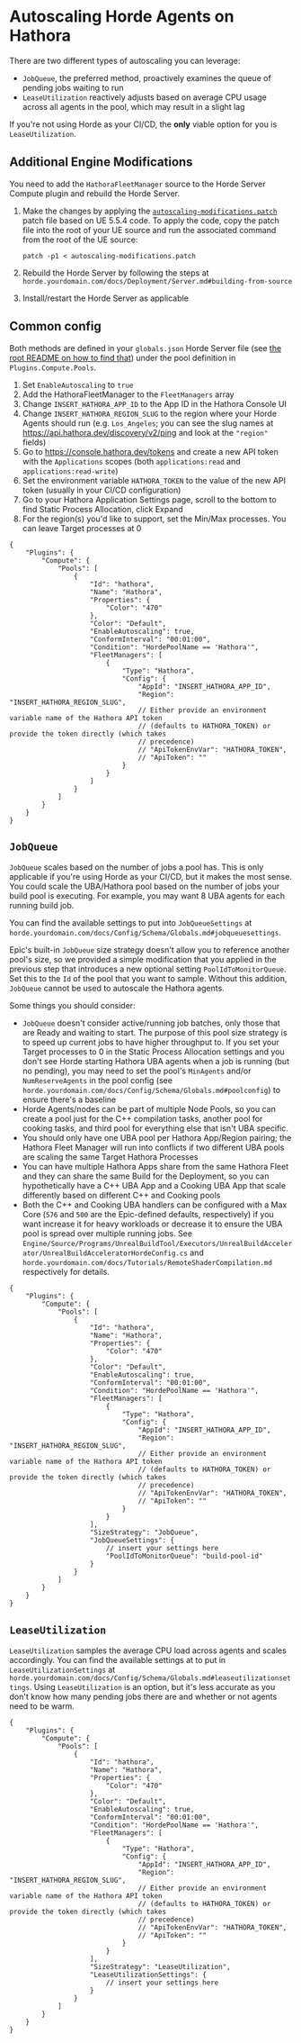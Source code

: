 # Autoscaling Horde Agents on Hathora

There are two different types of autoscaling you can leverage:
- `JobQueue`, the preferred method, proactively examines the queue of pending jobs waiting to run
- `LeaseUtilization` reactively adjusts based on average CPU usage across all agents in the pool, which may result in a slight lag

If you're not using Horde as your CI/CD, the **only** viable option for you is `LeaseUtilization`.

## Additional Engine Modifications

You need to add the `HathoraFleetManager` source to the Horde Server Compute plugin and rebuild the Horde Server.

1. Make the changes by applying the [`autoscaling-modifications.patch`](./autoscaling-modifications.patch) patch file based on UE 5.5.4 code. To apply the code, copy the patch file into the root of your UE source and run the associated command from the root of the UE source:

    ```
    patch -p1 < autoscaling-modifications.patch
    ```

1. Rebuild the Horde Server by following the steps at `horde.yourdomain.com/docs/Deployment/Server.md#building-from-source`
1. Install/restart the Horde Server as applicable

## Common config

Both methods are defined in your `globals.json` Horde Server file (see [the root README on how to find that](../README.md#horde-pool)) under the pool definition in `Plugins.Compute.Pools`.

1. Set `EnableAutoscaling` to `true`
1. Add the HathoraFleetManager to the `FleetManagers` array
1. Change `INSERT_HATHORA_APP_ID` to the App ID in the Hathora Console UI
1. Change `INSERT_HATHORA_REGION_SLUG` to the region where your Horde Agents should run (e.g. `Los_Angeles`; you can see the slug names at https://api.hathora.dev/discovery/v2/ping and look at the `"region"` fields)
1. Go to https://console.hathora.dev/tokens and create a new API token with the `Applications` scopes (both `applications:read` and `applications:read-write`)
1. Set the environment variable `HATHORA_TOKEN` to the value of the new API token (usually in your CI/CD configuration)
1. Go to your Hathora Application Settings page, scroll to the bottom to find Static Process Allocation, click Expand
1. For the region(s) you'd like to support, set the Min/Max processes. You can leave Target processes at 0

``` jsonc
{
	"Plugins": {
		"Compute": {
			"Pools": [
				{
					"Id": "hathora",
					"Name": "Hathora",
					"Properties": {
						"Color": "470"
					},
					"Color": "Default",
					"EnableAutoscaling": true,
					"ConformInterval": "00:01:00",
					"Condition": "HordePoolName == 'Hathora'",
					"FleetManagers": [
						{
							"Type": "Hathora",
							"Config": {
								"AppId": "INSERT_HATHORA_APP_ID",
								"Region": "INSERT_HATHORA_REGION_SLUG",
								// Either provide an environment variable name of the Hathora API token
								// (defaults to HATHORA_TOKEN) or provide the token directly (which takes
								// precedence)
								// "ApiTokenEnvVar": "HATHORA_TOKEN",
								// "ApiToken": ""
							}
						}
					]
				}
			]
		}
	}
}
```

## `JobQueue`

`JobQueue` scales based on the number of jobs a pool has. This is only applicable if you're using Horde as your CI/CD, but it makes the most sense. You could scale the UBA/Hathora pool based on the number of jobs your build pool is executing. For example, you may want 8 UBA agents for each running build job.

You can find the available settings to put into `JobQueueSettings` at `horde.yourdomain.com/docs/Config/Schema/Globals.md#jobqueuesettings`.

Epic's built-in `JobQueue` size strategy doesn't allow you to reference another pool's size, so we provided a simple modification that you applied in the previous step that introduces a new optional setting `PoolIdToMonitorQueue`. Set this to the `Id` of the pool that you want to sample. Without this addition, `JobQueue` cannot be used to autoscale the Hathora agents.

Some things you should consider:
- `JobQueue` doesn't consider active/running job batches, only those that are Ready and waiting to start. The purpose of this pool size strategy is to speed up current jobs to have higher throughput to. If you set your Target processes to 0 in the Static Process Allocation settings and you don't see Horde starting Hathora UBA agents when a job is running (but no pending), you may need to set the pool's `MinAgents` and/or `NumReserveAgents` in the pool config (see `horde.yourdomain.com/docs/Config/Schema/Globals.md#poolconfig`) to ensure there's a baseline
- Horde Agents/nodes can be part of multiple Node Pools, so you can create a pool just for the C++ compilation tasks, another pool for cooking tasks, and third pool for everything else that isn't UBA specific.
- You should only have one UBA pool per Hathora App/Region pairing; the Hathora Fleet Manager will run into conflicts if two different UBA pools are scaling the same Target Hathora Processes
- You can have multiple Hathora Apps share from the same Hathora Fleet and they can share the same Build for the Deployment, so you can hypothetically have a C++ UBA App and a Cooking UBA App that scale differently based on different C++ and Cooking pools
- Both the C++ and Cooking UBA handlers can be configured with a Max Core (`576` and `500` are the Epic-defined defaults, respectively) if you want increase it for heavy workloads or decrease it to ensure the UBA pool is spread over multiple running jobs. See `Engine/Source/Programs/UnrealBuildTool/Executors/UnrealBuildAccelerator/UnrealBuildAcceleratorHordeConfig.cs` and `horde.yourdomain.com/docs/Tutorials/RemoteShaderCompilation.md` respectively for details.

``` jsonc
{
	"Plugins": {
		"Compute": {
			"Pools": [
				{
					"Id": "hathora",
					"Name": "Hathora",
					"Properties": {
						"Color": "470"
					},
					"Color": "Default",
					"EnableAutoscaling": true,
					"ConformInterval": "00:01:00",
					"Condition": "HordePoolName == 'Hathora'",
					"FleetManagers": [
						{
							"Type": "Hathora",
							"Config": {
								"AppId": "INSERT_HATHORA_APP_ID",
								"Region": "INSERT_HATHORA_REGION_SLUG",
								// Either provide an environment variable name of the Hathora API token
								// (defaults to HATHORA_TOKEN) or provide the token directly (which takes
								// precedence)
								// "ApiTokenEnvVar": "HATHORA_TOKEN",
								// "ApiToken": ""
							}
						}
					],
					"SizeStrategy": "JobQueue",
					"JobQueueSettings": {
						// insert your settings here
						"PoolIdToMonitorQueue": "build-pool-id"
					}
				}
			]
		}
	}
}
```

## `LeaseUtilization`

`LeaseUtilization` samples the average CPU load across agents and scales accordingly. You can find the available settings at to put in `LeaseUtilizationSettings` at `horde.yourdomain.com/docs/Config/Schema/Globals.md#leaseutilizationsettings`. Using `LeaseUtilization` is an option, but it's less accurate as you don't know how many pending jobs there are and whether or not agents need to be warm.

``` jsonc
{
	"Plugins": {
		"Compute": {
			"Pools": [
				{
					"Id": "hathora",
					"Name": "Hathora",
					"Properties": {
						"Color": "470"
					},
					"Color": "Default",
					"EnableAutoscaling": true,
					"ConformInterval": "00:01:00",
					"Condition": "HordePoolName == 'Hathora'",
					"FleetManagers": [
						{
							"Type": "Hathora",
							"Config": {
								"AppId": "INSERT_HATHORA_APP_ID",
								"Region": "INSERT_HATHORA_REGION_SLUG",
								// Either provide an environment variable name of the Hathora API token
								// (defaults to HATHORA_TOKEN) or provide the token directly (which takes
								// precedence)
								// "ApiTokenEnvVar": "HATHORA_TOKEN",
								// "ApiToken": ""
							}
						}
					],
					"SizeStrategy": "LeaseUtilization",
					"LeaseUtilizationSettings": {
						// insert your settings here
					}
				}
			]
		}
	}
}
```